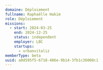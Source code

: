 ```yaml
---
domaine: Déploiement
fullname: Raphaëlle Hakim
role: Déploiement
missions:
  - start: 2024-03-25
    end: 2024-12-25
    status: independent
    employer: LBC
    startups:
      - urbanvitaliz
memberType: beta
uuid: a0d595f5-6718-486e-9b14-3fb1c36008c1
---
```

